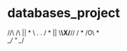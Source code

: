 # databases_project

 //\         /\\
|| * \ . . / * ||
 \\____\X/____//
  / *  /O\  * \
  \__/  "  \__/
